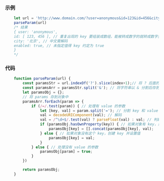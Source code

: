 <!--
 * @Author: your name
 * @Date: 2020-02-25 00:21:09
 * @LastEditTime: 2020-02-25 00:41:41
 * @LastEditors: Please set LastEditors
 * @Description: In User Settings Edit
 * @FilePath: /fe_blog/js/35/README.md
 -->

### 示例
```js
    let url = 'http://www.domain.com/?user=anonymous&id=123&id=456&city=%E5%8C%97%E4%BA%AC&enabled';
    parseParam(url)
    /* 结果
    { user: 'anonymous',
    id: [ 123, 456 ], // 重复出现的 key 要组装成数组，能被转成数字的就转成数字类型
    city: '北京', // 中文需解码
    enabled: true, // 未指定值得 key 约定为 true
    }
    */
```

### 代码
```js
    function parseParam(url) {
        const paramsStr = url.indexOf('?').slice(index+1);// 将 ? 后面的字符串取出来
        const paramsArr = paramsStr.split('&'); // 将字符串以 & 分割后存到数组中
        let paramsObj = {};
        // 将 params 存到对象中
        paramsArr.forEach(param => {
            if (/=/.test(param)) { // 处理有 value 的参数
                let [key, val] = param.split('='); // 分割 key 和 value
                val = decodeURIComponent(val); // 解码
                val = /^\d+$/.test(val) ? parseFloat(val) : val; // 判断是否转为数字
                if (paramsObj.hasOwnProperty(key)) { // 如果对象有 key，则添加一个值
                    paramsObj[key] = [].concat(paramsObj[key], val);
                } else { // 如果对象没有这个 key，创建 key 并设置值
                    paramsObj[key] = val;
                }
            } else { // 处理没有 value 的参数
                paramsObj[param] = true;
            }
        })

        return paramsObj;
    }


```